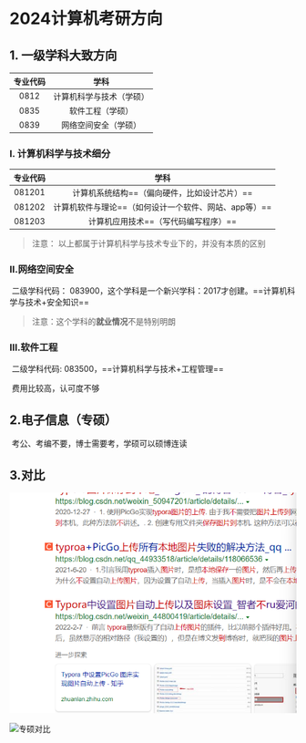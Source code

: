 # 2024计算机考研方向

## 1. 一级学科大致方向

| 专业代码 |           学科           |
| :------: | :----------------------: |
|   0812   | 计算机科学与技术（学硕） |
|   0835   |     软件工程（学硕）     |
|   0839   |   网络空间安全（学硕）   |

### Ⅰ. 计算机科学与技术细分

| 专业代码 |                         学科                          |
| :------: | :---------------------------------------------------: |
|  081201  |     计算机系统结构==（偏向硬件，比如设计芯片）==      |
|  081202  | 计算机软件与理论==（如何设计一个软件、网站、app等）== |
|  081203  |         计算机应用技术==（写代码编写程序）==          |

>注意： 以上都属于计算机科学与技术专业下的，并没有本质的区别

### Ⅱ.网络空间安全

​	二级学科代码： 083900，这个学科是一个新兴学科：2017才创建。==计算机科学与技术+安全知识==

> 注意：这个学科的**就业情况**不是特别明朗

### Ⅲ.软件工程

​    二级学科代码: 083500，==计算机科学与技术+工程管理==

​	费用比较高，认可度不够

## 2.电子信息（专硕）

​	考公、考编不要，博士需要考，学硕可以硕博连读

## 3.对比

![学硕对比情况](.\img\202209262132962.png)

![专硕对比](\img\2.png)

